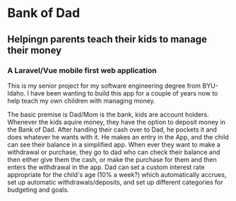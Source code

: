 # Bank of Dad
## Helpingn parents teach their kids to manage their money
### A Laravel/Vue mobile first web application

This is my senior project for my software engineering degree from BYU-Idaho.  I have been wanting to build this app for a couple of years now to help teach my own children with managing money.

The basic premise is Dad/Mom is the bank, kids are account holders. Whenever the kids aquire money, they have the option to deposit money in the Bank of Dad. After handing their cash over to Dad, he pockets it and does whatever he wants with it. He makes an entry in the App, and the child can see their balance in a simplified app. When ever they want to make a withdrawal or purchase, they go to dad who can check their balance and then either give them the cash, or make the purchase for them and then enters the withdrawal in the app. Dad can set a custom interest rate appropriate for the child's age (10% a week?) which automatically accrues, set up automatic withdrawals/deposits, and set up different categories for budgeting and goals.